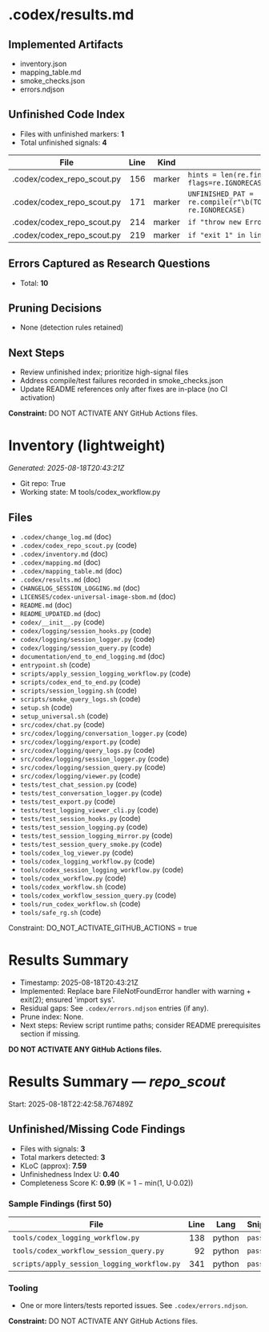 # .codex/results.md

## Implemented Artifacts
- inventory.json
- mapping_table.md
- smoke_checks.json
- errors.ndjson

## Unfinished Code Index
- Files with unfinished markers: **1**
- Total unfinished signals: **4**

| File | Line | Kind | Snippet |
|---|---:|---|---|
| .codex/codex_repo_scout.py | 156 | marker | `hints = len(re.findall(r"\b(TODO\|FIXME\|WIP\|TBD\|XXX\|NotImplemented)\b", txt, flags=re.IGNORECASE))` |
| .codex/codex_repo_scout.py | 171 | marker | `UNFINISHED_PAT = re.compile(r"\b(TODO\|FIXME\|WIP\|TBD\|XXX\|NOT\s*IMPLEMENTED\|NotImplemented)\b", re.IGNORECASE)` |
| .codex/codex_repo_scout.py | 214 | marker | `if "throw new Error" in line and "Not Implemented" in line:` |
| .codex/codex_repo_scout.py | 219 | marker | `if "exit 1" in line and ("TODO" in line or "TBD" in line):` |

## Errors Captured as Research Questions
- Total: **10**

## Pruning Decisions
- None (detection rules retained)

## Next Steps
- Review unfinished index; prioritize high-signal files
- Address compile/test failures recorded in smoke_checks.json
- Update README references only after fixes are in-place (no CI activation)

**Constraint:** DO NOT ACTIVATE ANY GitHub Actions files.
# Inventory (lightweight)
_Generated: 2025-08-18T20:43:21Z_

- Git repo: True
- Working state: M tools/codex_workflow.py

## Files
- `.codex/change_log.md` (doc)
- `.codex/codex_repo_scout.py` (code)
- `.codex/inventory.md` (doc)
- `.codex/mapping.md` (doc)
- `.codex/mapping_table.md` (doc)
- `.codex/results.md` (doc)
- `CHANGELOG_SESSION_LOGGING.md` (doc)
- `LICENSES/codex-universal-image-sbom.md` (doc)
- `README.md` (doc)
- `README_UPDATED.md` (doc)
- `codex/__init__.py` (code)
- `codex/logging/session_hooks.py` (code)
- `codex/logging/session_logger.py` (code)
- `codex/logging/session_query.py` (code)
- `documentation/end_to_end_logging.md` (doc)
- `entrypoint.sh` (code)
- `scripts/apply_session_logging_workflow.py` (code)
- `scripts/codex_end_to_end.py` (code)
- `scripts/session_logging.sh` (code)
- `scripts/smoke_query_logs.sh` (code)
- `setup.sh` (code)
- `setup_universal.sh` (code)
- `src/codex/chat.py` (code)
- `src/codex/logging/conversation_logger.py` (code)
- `src/codex/logging/export.py` (code)
- `src/codex/logging/query_logs.py` (code)
- `src/codex/logging/session_logger.py` (code)
- `src/codex/logging/session_query.py` (code)
- `src/codex/logging/viewer.py` (code)
- `tests/test_chat_session.py` (code)
- `tests/test_conversation_logger.py` (code)
- `tests/test_export.py` (code)
- `tests/test_logging_viewer_cli.py` (code)
- `tests/test_session_hooks.py` (code)
- `tests/test_session_logging.py` (code)
- `tests/test_session_logging_mirror.py` (code)
- `tests/test_session_query_smoke.py` (code)
- `tools/codex_log_viewer.py` (code)
- `tools/codex_logging_workflow.py` (code)
- `tools/codex_session_logging_workflow.py` (code)
- `tools/codex_workflow.py` (code)
- `tools/codex_workflow.sh` (code)
- `tools/codex_workflow_session_query.py` (code)
- `tools/run_codex_workflow.sh` (code)
- `tools/safe_rg.sh` (code)

Constraint: DO_NOT_ACTIVATE_GITHUB_ACTIONS = true

# Results Summary
- Timestamp: 2025-08-18T20:43:21Z
- Implemented: Replace bare FileNotFoundError handler with warning + exit(2); ensured 'import sys'.
- Residual gaps: See `.codex/errors.ndjson` entries (if any).
- Prune index: None.
- Next steps: Review script runtime paths; consider README prerequisites section if missing.

**DO NOT ACTIVATE ANY GitHub Actions files.**

# Results Summary — _repo_scout_  
Start: 2025-08-18T22:42:58.767489Z
## Unfinished/Missing Code Findings
- Files with signals: **3**
- Total markers detected: **3**
- KLoC (approx): **7.59**
- Unfinishedness Index U: **0.40**
- Completeness Score K: **0.99** (K = 1 − min(1, U·0.02))
### Sample Findings (first 50)
| File | Line | Lang | Snippet |
|---|---:|---|---|
| `tools/codex_logging_workflow.py` | 138 | python | `pass` |
| `tools/codex_workflow_session_query.py` | 92 | python | `pass` |
| `scripts/apply_session_logging_workflow.py` | 341 | python | `pass` |
### Tooling
- One or more linters/tests reported issues. See `.codex/errors.ndjson`.

**Constraint:** DO NOT ACTIVATE ANY GitHub Actions files.
